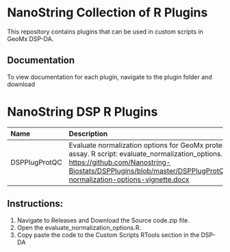 NanoString Collection of R Plugins
=================
This repository contains plugins that can be used in custom scripts in GeoMx DSP-DA. 


## Documentation
To view documentation for each plugin, navigate to the plugin folder and download 


# NanoString DSP R Plugins 
| Name              | Description                                                                                                                                                                                                                                                                                                                                                                                                                                         |
| :---------------- | :-------------------------------------------------------------------------------------------------------------------------------------------------------------------------------------------------------------------------------------------------------------------------------------------------------------------------------------------------------------------------------------------------------------------------------------------------- |
| DSPPlugProtQC            | Evaluate normalization options for GeoMx protein assay. R script: evaluate_normalization_options.R  https://github.com/Nanostring-Biostats/DSPPlugins/blob/master/DSPPlugProtQC/eval-normalization-options-vignette.docx|

## Instructions: 
1. Navigate to Releases and Download the Source code.zip file.
2. Open the evaluate_normalization_options.R.
3. Copy paste the code to the Custom Scripts RTools section in the DSP-DA
